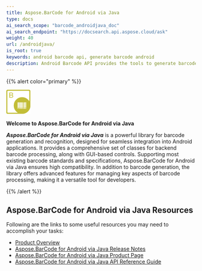 ```yaml
---
title: Aspose.BarCode for Android via Java
type: docs
ai_search_scope: "barcode_androidjava_doc"
ai_search_endpoint: "https://docsearch.api.aspose.cloud/ask"
weight: 40
url: /androidjava/
is_root: true
keywords: android barcode api, generate barcode android
description: Android Barcode API provides the tools to generate barcode images and recognize barcodes from within Android applications. You can generate barcodes of different types, control the size of bars and customize appearance of barcode text on barcode images.
---
```


{{% alert color="primary" %}}

![Aspose.BarCode for Android via Java Product Logo](home_1.png)

**Welcome to Aspose.BarCode for Android via Java**

***Aspose.BarCode for Android via Java*** is a powerful library for barcode generation and recognition, 
designed for seamless integration into Android applications. It provides a comprehensive set of classes for backend barcode
processing, along with GUI-based controls. Supporting most existing barcode standards and specifications,
Aspose.BarCode for Android via Java ensures high compatibility. In addition to barcode generation, the library
offers advanced features for managing key aspects of barcode processing, making it a versatile tool for
developers.

{{% /alert %}}

## **Aspose.BarCode for Android via Java Resources**

<p>Following are the links to some useful resources you may need to accomplish your tasks:</p>

<ul>
    <li><a href="/barcode/android/product-overview/" target="_blank">Product Overview</a></li>
    <li><a href="https://releases.aspose.com/barcode/androidjava/release-notes/" target="_blank">Aspose.BarCode for Android via Java Release Notes</a></li>
    <li><a href="https://products.aspose.com/barcode/android-java/" target="_blank">Aspose.BarCode for Android via Java Product Page</a></li>
    <li><a href="https://reference.aspose.com/java/barcode/" target="_blank">Aspose.BarCode for Android via Java API Reference Guide</a></li>
</ul>

